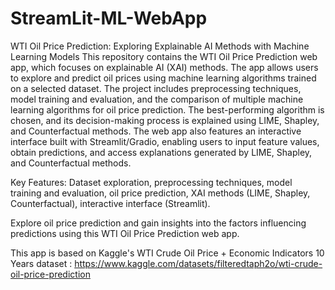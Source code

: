 # StreamLit-ML-WebApp
WTI Oil Price Prediction: Exploring Explainable AI Methods with Machine Learning Models
This repository contains the WTI Oil Price Prediction web app, which focuses on explainable AI (XAI) methods. The app allows users to explore and predict oil prices using machine learning algorithms trained on a selected dataset. The project includes preprocessing techniques, model training and evaluation, and the comparison of multiple machine learning algorithms for oil price prediction. The best-performing algorithm is chosen, and its decision-making process is explained using LIME, Shapley, and Counterfactual methods. The web app also features an interactive interface built with Streamlit/Gradio, enabling users to input feature values, obtain predictions, and access explanations generated by LIME, Shapley, and Counterfactual methods.

Key Features: Dataset exploration, preprocessing techniques, model training and evaluation, oil price prediction, XAI methods (LIME, Shapley, Counterfactual), interactive interface (Streamlit).

Explore oil price prediction and gain insights into the factors influencing predictions using this WTI Oil Price Prediction web app.

This app is based on Kaggle's WTI Crude Oil Price + Economic Indicators 10 Years dataset : https://www.kaggle.com/datasets/filteredtaph2o/wti-crude-oil-price-prediction
